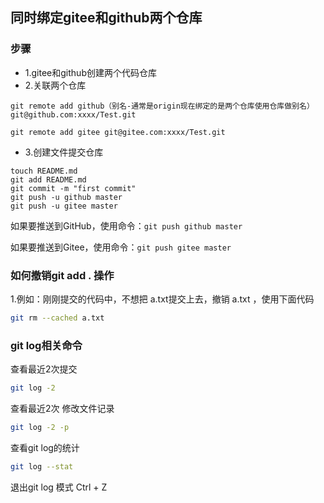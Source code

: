 ## 同时绑定gitee和github两个仓库

### 步骤

- 1.gitee和github创建两个代码仓库
- 2.关联两个仓库

```
git remote add github（别名-通常是origin现在绑定的是两个仓库使用仓库做别名） git@github.com:xxxx/Test.git

git remote add gitee git@gitee.com:xxxx/Test.git
```

- 3.创建文件提交仓库

```
touch README.md
git add README.md
git commit -m "first commit"
git push -u github master
git push -u gitee master
```

如果要推送到GitHub，使用命令：`git push github master`

如果要推送到Gitee，使用命令：`git push gitee master`



### 如何撤销git add . 操作

1.例如：刚刚提交的代码中，不想把 a.txt提交上去，撤销 a.txt ，使用下面代码 

```bash
git rm --cached a.txt
```





### git log相关命令

查看最近2次提交

```bash
git log -2
```

查看最近2次 修改文件记录

```bash
git log -2 -p
```

查看git log的统计

```bash
git log --stat
```



退出git log 模式 Ctrl + Z
